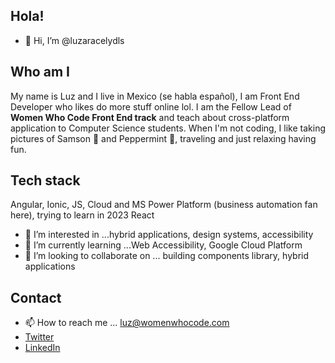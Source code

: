 ## Hola!

- 👋 Hi, I’m @luzaracelydls

## Who am I
My name is Luz and I live in Mexico (se habla español), I am Front End Developer who likes do more stuff online lol. I am the Fellow Lead of **Women Who Code Front End track** and teach about cross-platform application to Computer Science students. When I'm not coding, I like taking pictures of Samson 🐶 and Peppermint 🐶, traveling and just relaxing having fun.

## Tech stack
Angular, Ionic, JS, Cloud and MS Power Platform (business automation fan here), trying to learn in 2023 React

- 👀 I’m interested in ...hybrid applications, design systems, accessibility
- 🌱 I’m currently learning ...Web Accessibility, Google Cloud Platform
- 💞️ I’m looking to collaborate on ... building components library, hybrid applications

## Contact
- 📫 How to reach me ... luz@womenwhocode.com 
- [Twitter](https://twitter.com/luzaracelydls)
- [LinkedIn](https://www.linkedin.com/in/luzaracelydls/)


